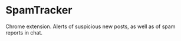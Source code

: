 # SpamTracker

Chrome extension. Alerts of suspicious new posts, as well as of spam reports in chat.
